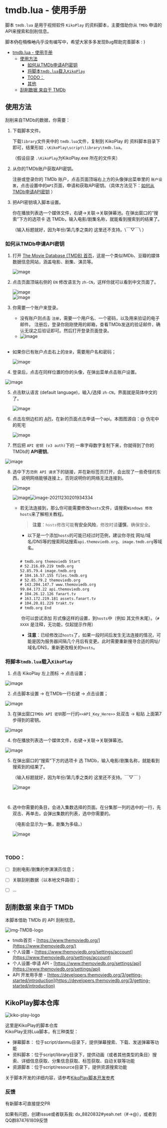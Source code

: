 #  tmdb.lua - 使用手册

脚本 `tmdb.lua` 是用于视频软件 `KikoPlay` 的资料脚本，主要借助你从 `TMDb` 申请的API来搜索和刮削信息。

脚本~~仍在惰性地几乎~~没有编写中，希望大家多多发现Bug帮助完善脚本 : )



- [tmdb.lua - 使用手册](#tmdblua---使用手册)
  - [使用方法](#使用方法)
    - [如何从TMDb申请API密钥](#如何从tmdb申请api密钥)
    - [将脚本`tmdb.lua`载入`KikoPlay`](#将脚本tmdblua载入kikoplay)
    - [TODO：](#todo)
    - [其他](#其他)
  - [刮削数据 来自于  TMDb](#刮削数据-来自于--tmdb)



## 使用方法

刮削来自TMDb的数据，你需要：

1. 下载脚本文件。

   下载`library`文件夹中的 `tmdb.lua`文件，复制到 KikoPlay 的 资料脚本目录下即可，结果形如 `.\KikoPlay\script\library\tmdb.lua`。

   （假设目录 `.\KikoPlay`为KikoPlay.exe 所在的文件夹）

2. 从你的TMDb账户获取API密钥。

   注册或登录你的 TMDb 账户，点击页面顶端右上方的头像弹出菜单里的 `账户设置`，点击设置中的`API`页面，申请和获取API密钥。（具体方法见下：[如何从TMDb申请API密钥](#%E5%A6%82%E4%BD%95%E4%BB%8Etmdb%E7%94%B3%E8%AF%B7api%E5%AF%86%E9%92%A5) ）

3. 把API密钥填入脚本设置。

   你在播放列表选一个媒体文件，右键->关联->关联弹幕池。在弹出窗口的“搜索”下方的选项卡 选 TMDb，输入电影/剧集名称，就能看到搜索到的结果了。
   
   （输入标题就好，因为年份/第几季之类的 这里还不支持。\￣▽￣\  ）

### 如何从TMDb申请API密钥

1. 打开 [The Movie Database (TMDB) 首页](https://www.themoviedb.org/)，这是一个类似IMDb、豆瓣的媒体数据信息网站，涵盖电影、剧集、演员等。

   ![image](tmdb.lua-manual.assets\image-20211230184631960.png)
   <br/>
   
2. 点击页面顶端右侧的 `EN` 修改语言为 `zh-CN`，这样你就可以看到中文页面了。
   
   ![image](tmdb.lua-manual.assets\image-20211230184718443.png)
   <br/>
   ![image](tmdb.lua-manual.assets\image-20211230184916245.png)
   <br/>
   
3. 你需要一个账户来登录。
   + 没有账户则点击 `注册`，需要一个用户名、一个密码，以及用来验证的电子邮件。
   注册后，登录你刚刚使用的邮箱，查看TMDb发送的验证邮件，确认无误之后验证即可。然后打开登录页面登录。
   + ![image](tmdb.lua-manual.assets\image-20211230185142050.png)
   <br/>
  + 如果你已有账户点击右上的`登录`，需要用户名和密码；

    ![image](tmdb.lua-manual.assets\image-20211230185105456.png)
       <br/>

4. 登录后，点击在同样位置的你的头像，在弹出菜单点击账户设置。

![image](tmdb.lua-manual.assets\image-20211230193355941.png)
<br/>

5. 点击默认语言 (default language)，输入/选择 `zh-CN`，界面就是简体中文的了。

   ![image](tmdb.lua-manual.assets\image-20211230193914376.png)
   <br/>

6. 点击左侧边栏的 [API](https://www.themoviedb.org/settings/api)，在新的页面点击申请一个api。本图图源自：@ 伪宅中的死宅

   ![image](tmdb.lua-manual.assets\image-20211230194628479.png)
   <br/>

7. 然后把 `API 密钥 (v3 auth)`下的 一串字母数字复制下来，你就得到了你的TMDb的 **API密钥**。
   <br/>

![image](tmdb.lua-manual.assets\image-20211230193942080.png)
<br/>

8. 选中下方`范例 API 请求`下的链接，并在新标签页打开，会出现了一些奇怪的东西，说明网络能够连接上，否则说明你的网络无法连接到。

   ![image](tmdb.lua-manual.assets/image-20211230202225489.png)

   ![image](tmdb.lua-manual.assets/image-20211230202305907.png)![image-20211230201934334](tmdb.lua-manual.assets/image-20211230201934334.png)
   <br/>

   

   + 若无法连接到，那么你可能需要修改`hosts`文件，请搜索`Windows 修改 hosts`来了解相关教程。

     > **注意**：`hosts`修改可能**有安全风险**，修改时请**谨慎**，确保安全。

     + 以下是一个添加`hosts`的可能已经过时范例，建议你寻找 网址/域名/DNS等的搜索网站搜索`api.themoviedb.org`、`image.tmdb.org`等域名。

     ```bat
     
     # tmdb.org themoviedb Start
     # 52.216.89.219 tmdb.org
     52.85.79.4 image.tmdb.org
     # 104.16.57.155 files.tmdb.org
     # 52.85.79.2 themoviedb.org
     # 143.204.147.7 www.themoviedb.org
     99.84.173.22 api.themoviedb.org
     # 104.26.12.126 fanart.tv
     # 163.172.219.181 assets.fanart.tv
     # 104.20.81.229 trakt.tv
     # tmdb.org End
     
     ```

     ​		你可以尝试添加 形式像这样的设置，到`hosts`中（例如 其文件末尾）。（` # XXXX `  是注释，无功能，仅起提示作用）
      <br/>
     
     + **注意**：已经修改过`hosts`了，如果一段时间后发生无法连接的情况，可能是因为服务器间隔几个月后有变更。此时需要重新搜寻合适的网址/域名/DNS，重新更改相关的`hosts`。

   

### 将脚本`tmdb.lua`载入`KikoPlay`

   

1. 点击 KikoPlay 左上图标 -> 点击设置；

![image](tmdb.lua-manual.assets/image-20211230210735345.png)
<br/>

2. 点击脚本设置 -> 在TMDb一行右键 -> 点击设置；

![image](tmdb.lua-manual.assets/image-20211230210820138.png)
<br/> 

3. 在弹出窗口`TMDb API 密钥`那一行的`<<API_Key_Here>>` 处双击 -> 粘贴 上面第7步得到的密钥。

![image](tmdb.lua-manual.assets/image-20211230224626503.png)
<br/>

4. 你在播放列表选一个媒体文件，右键->关联->关联弹幕池。

![image](tmdb.lua-manual.assets/image-20211230231021963.png)
<br/>

5. 在弹出窗口的“搜索”下方的选项卡 选 TMDb，输入电影/剧集名称，就能看到搜索到的结果了。

   （输入标题就好，因为年份/第几季之类的 这里还不支持。￣▽￣  ）

   ![image](tmdb.lua-manual.assets/image-20211230225601437.png)
<br/>

6. 选中你需要的条目，会进入集数选择的页面。在分集那一列的选中的一行，先双击、再单击，会弹出集数的列表，选中你需要的。

   （电影会显示为一集，剧集为多级。）

   ![image](tmdb.lua-manual.assets/image-20211230230238679.png)
<br/>

### TODO：

+ [ ]  刮削电影/剧集的参演演员信息；
+ [ ]  关联刮削数据（以本地文件路径）；

+ [ ]  ...

<!--### 其他
电影偷懒就没再加上。
剧集tmdb默认演员表好像会侧重后播出的剧集，也没用这个。
本地.nfo的match加了，不过没出现在库里-->

## 刮削数据 来自于  TMDb

本脚本借助 TMDb 的 API 刮削信息。

![img-TMDB-logo](tmdb.lua-manual.assets/blue_short-8e7b30f73a4020692ccca9c88bafe5dcb6f8a62a4c6bc55cd9ba82bb2cd95f6c.svg)



+ tmdb首页  -   [https://www.themoviedb.org/](https://www.themoviedb.org/)
+ 个人设置 -   [https://www.themoviedb.org/settings/account](https://www.themoviedb.org/settings/account)
+ 个人设置-申请 API  -   [https://www.themoviedb.org/settings/api](https://www.themoviedb.org/settings/api)
+ API 开发用手册  -   [https://developers.themoviedb.org/3/getting-started/introduction](https://developers.themoviedb.org/3/getting-started/introduction)





## KikoPlay脚本仓库

![kiko-play-logo](kikoplay.png)

这里是KikoPlay的脚本仓库  
KikoPlay支持Lua脚本，有三种类型：

 - 弹幕脚本： 位于script/danmu目录下，提供弹幕搜索、下载、发送弹幕等功能
 - 资料脚本：位于script/library目录下，提供动画（或者其他类型的条目）搜索、详细信息获取、分集信息获取、标签获取、自动关联等功能
 - 资源脚本：位于script/resource目录下，提供资源搜索功能

关于脚本开发的详细内容，请参考[KikoPlay脚本开发参考](reference.md)

### 反馈

有新脚本可直接提交PR

如果有问题，创建issue或者联系我:
dx_8820832#yeah.net（#→@），或者到QQ群874761809反馈
